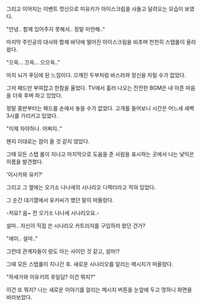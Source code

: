그리고 이어지는 이벤트 컷신으로 미유키가 아이스크림을 사들고 달려오는 모습이 보였다.

"안녕.. 함께 있어주지 못해서.. 정말 미안해.."

마지막 주인공의 대사와 함께 바닥에 떨어진 아이스크림을 비추며 천천히 스탭롤이 올라왔다.

"으윽... 끄윽... 으으윽.."

마치 뇌가 푸딩에 된 느낌이다. 으깨진 두부처럼 바스러져 정신을 차릴 수가 없었다.

그저 패드만 부여잡고 한참을 울었다. TV에서 흘러 나오는 잔잔한 BGM은 내 아픈 마음을 더욱 후벼 파고 있었다.

정말 중반부터는 패드를 손에서 놓을 수가 없었다. 고개를 들어보니 시간은 어느새 새벽 3시를 가리키고 있었다.

"이제 자야하나. 어쩌지.."

왠지 이대로는 잠이 올 것 같지 않았다.

그때 모든 스탭 롤이 지나고 마지막으로 도움을 준 사람을 표시하는 곳에서 나는 낯익은 이름을 발견했다.

'이시카와 유키?'

그리고 그 옆에는 오기소 나나세의 시나리오 디렉터라고 적혀 있었다.

그 순간 대기열에서 유키씨가 했던 말이 떠올랐다.

-저요? 음~ 전 오기소 나나세 시나리오요.-

설마.. 자신이 직접 쓴 시나리오 카트리지를 구입하러 왔던 건가?

"에이.. 설마.."

그런데 관계자들이 랑도 아는 사이인 것 같고, 설마!?

그때 모든 스탭롤이 지나간 후. 새로운 시나리오를 알리는 메시지가 떠올랐다.

"하세가와 미유키의 후일담? 이건 뭐지?"

이건 또 뭐지? 나는 새로운 이야기를 알리는 메시지 버튼을 눈앞에 두고 멍하니 화면을 바라보았다.